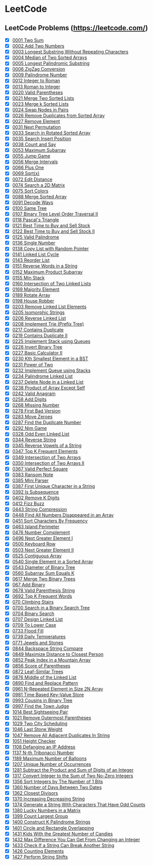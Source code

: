 # LeetCode
## LeetCode Problems (https://leetcode.com/)

- [x] [0001 Two Sum](0001-Two-Sum.py)
- [x] [0002 Add Two Numbers](0002-Add-Two-Numbers.py)
- [x] [0003 Longest Substring Without Repeating Characters](0003-Longest-Substring-Without-Repeating-Characters.py)
- [x] [0004 Median of Two Sorted Arrays](0004-Median-of-Two-Sorted-Arrays.py)
- [x] [0005 Longest Palindromic Substring](0005-Longest-Palindromic-Substring.py)
- [x] [0006 ZigZag Conversion](0006-ZigZag-Conversion.py)
- [x] [0009 Palindrome Number](0009-Palindrome-Number.py)
- [x] [0012 Integer to Roman](0012-Integer-to-Roman.py)
- [x] [0013 Roman to Integer](0013-Roman-to-Integer.py)
- [x] [0020 Valid Parentheses](0020-Valid-Parentheses.py)
- [x] [0021 Merge Two Sorted Lists](0021-Merge-Two-Sorted-Lists.py)
- [x] [0023 Merge k Sorted Lists](0023-Merge-k-Sorted-Lists.py)
- [x] [0024 Swap Nodes in Pairs](0024-Swap-Nodes-in-Pairs.py)
- [x] [0026 Remove Duplicates from Sorted Array](0026-Remove-Duplicates-from-Sorted-Array.py)
- [x] [0027 Remove Element](0027-Remove-Element.py)
- [x] [0031 Next Permutation](0031-Next-Permutation.py)
- [x] [0033 Search in Rotated Sorted Array](0033-Search-in-Rotated-Sorted-Array.py)
- [x] [0035 Search Insert Position](0035-Search-Insert-Position.py)
- [x] [0038 Count and Say](0038-Count-and-Say.py)
- [x] [0053 Maximum Subarray](0053-Maximum-Subarray.py)
- [x] [0055 Jump Game](0055-Jump-Game.py)
- [x] [0056 Merge Intervals](0056-Merge-Intervals.py)
- [x] [0066 Plus One](0066-Plus-One.py)
- [x] [0069 Sqrt(x)](0069-Sqrt(x).py)
- [x] [0072 Edit Distance](0072-Edit-Distance.py)
- [x] [0074 Search a 2D Matrix](0074-Search-a-2D-Matrix.py)
- [x] [0075 Sort Colors](0075-Sort-Colors.py)
- [x] [0088 Merge Sorted Array](0088-Merge-Sorted-Array.py)
- [x] [0091 Decode Ways](0091-Decode-Ways.py)
- [x] [0100 Same Tree](0100-Same-Tree.py)
- [x] [0107 Binary Tree Level Order Traversal II](0107-Binary-Tree-Level-Order-Traversal-II.py)
- [x] [0118 Pascal's Triangle](0118-Pascal-Triangle.py)
- [x] [0121 Best Time to Buy and Sell Stock](0121-Best-Time-To-Buy-and-Sell-Stock.py)
- [x] [0122 Best Time to Buy and Sell Stock II](0122-Best-Time-To-Buy-and-Sell-Stock-II.py)
- [x] [0125 Valid Palindrome](0125-Valid-Palindrome.py)
- [x] [0136 Single Number](0136-Single-Number.py)
- [x] [0138 Copy List with Random Pointer](0138-Copy-List-with-Random-Pointer.py)
- [x] [0141 Linked List Cycle](0141-Linked-List-Cycle.py)
- [x] [0143 Reorder List](0143-Reorder-List.py)
- [x] [0151 Reverse Words in a String](0151-Reverse-Words-in-a-String.py)
- [x] [0152 Maximum Product Subarray](0152-Maximum-Product-Subarray.py)
- [x] [0155 Min Stack](0155-Min-Stack.py)
- [x] [0160 Intersection of Two Linked Lists](0160-Intersection-of-Two-Linked-List.py)
- [x] [0169 Majority Element](0169-Majority-Element.py)
- [x] [0189 Rotate Array](0189-Rotate-Array.py)
- [x] [0198 House Robber](0198-House-Robber.py)
- [x] [0203 Remove Linked List Elements](0203-Remove-Linked-List-Elements.py)
- [x] [0205 Isomorphic Strings](0205-Isomorphic-Strings.py)
- [x] [0206 Reverse Linked List](0206-Reverse-Linked-List.py)
- [x] [0208 Implement Trie (Prefix Tree)](0208-Implement-Trie-(Prefix-Tree).py)
- [x] [0217 Contains Duplicate](0217-Contains-Duplicate.py)
- [x] [0219 Contains Duplicate II](0219-Contains-Duplicate-II.py)
- [x] [0225 Implement Stack using Queues](0225-Implement-Stack-using-Queue.py)
- [x] [0226 Invert Binary Tree](0226-Invert-Binary-Tree.py)
- [x] [0227 Basic Calculator II](0227-Basic-Calculator-II.py)
- [x] [0230 Kth Smallest Element in a BST](0230-Kth-Smallest-Element-in-a-BST.py)
- [x] [0231 Power of Two](0231-Power-of-Two.py)
- [x] [0232 Implement Queue using Stacks](0232-Implement-Queue-using-Stacks.py)
- [x] [0234 Palindrome Linked List](0234-Palindrome-Linked-List.py)
- [x] [0237 Delete Node in a Linked List](0237-Delete-Node-in-a-Linked-List.py)
- [x] [0238 Product of Array Except Self](0238-Product-of-Array-Except-Self.py)
- [x] [0242 Valid Anagram](0242-Valid-Anagram.py)
- [x] [0258 Add Digits](0258-Add-Digits.py)
- [x] [0268 Missing Number](0268-Missing-Number.py)
- [x] [0278 First Bad Version](0278-First-Bad-Version.py)
- [x] [0283 Move Zeroes](0283-Move-Zeroes.py)
- [x] [0287 Find the Duplicate Number](0287-Find-the-Duplicate-Number.py)
- [x] [0292 Nim Game](0292-Nim-Game.py)
- [x] [0328 Odd Even Linked List](0328-Odd-Even-Linked-List.py)
- [x] [0344 Reverse String](0344-Reverse-String.py)
- [x] [0345 Reverse Vowels of a String](0345-Reverse-Vowels-of-a-String.py)
- [x] [0347 Top K Frequent Elements](0347-Top-K-Frequent-Elements.py)
- [x] [0349 Intersection of Two Arrays](0349-Intersection-Of-Two-Arrays.py)
- [x] [0350 Intersection of Two Arrays II](0350-Intersection-of-Two-Arrays-II.py)
- [x] [0367 Valid Perfect Square](0367-Valid-Perfect-Square.py)
- [x] [0383 Ransom Note](0383-Ransom-Note.py)
- [x] [0385 Mini Parser](0385-Mini-Parser.py)
- [x] [0387 First Unique Character in a String](0387-First-Unique-Characcter-in-a-String.py)
- [x] [0392 Is Subsequence](0392-Is-Subsequence.py)
- [x] [0402 Remove K Digits](0402-Remove-K-Digits.py)
- [x] [0412 Fizz Buzz](0412-Fizz-Buzz.py)
- [x] [0443 String Compression](0443-String-Compression.py)
- [x] [0448 Find All Numbers Disappeared in an Array](0448-Find-All-Numbers-Disappeared-in-an-Array.py)
- [x] [0451 Sort Characters By Frequency](0451-Sort-Characters-By-Frequency.py)
- [x] [0463 Island Perimeter](0463-Island-Perimeter.py)
- [x] [0476 Number Complement](0476-Number-Complement.py)
- [x] [0496 Next Greater Element I](0496-Next-Greater-Element-I.py)
- [x] [0500 Keyboard Row](0500-Keyboard-Row.py)
- [x] [0503 Next Greater Element II](0503-Next-Greater-Element-II.py)
- [x] [0525 Contiguous Array](0525-Contiguous-Array.py)
- [x] [0540 Single Element in a Sorted Array](0540-Single-Element-in-a-Sorted-Array.py)
- [x] [0543 Diameter of Binary Tree](0543-Diameter-of-Binary-Tree.py)
- [x] [0560 Subarray Sum Equals K](0560-Subarray-Sum-Equals-K.py)
- [x] [0617 Merge Two Binary Trees](0617-Merge-Two-Binary-Trees.py)
- [x] [067 Add Binary](0067-Add-Binary.py)
- [x] [0678 Valid Parenthesis String](0678-Valid-Parenthesis-String.py)
- [x] [0692 Top K Frequent Words](0692-Top-K-Frequent-Words.py)
- [x] [070 Climbing Stairs](0070-Climbing-Stairs.py)
- [x] [0700 Search in a Binary Search Tree](0700-Search-in-a-Binary-Search-Tree.py)
- [x] [0704 Binary Search](0704-Binary-Search.py)
- [x] [0707 Design Linked List](0707-Design-Linked_list.py)
- [x] [0709 To Lower Case](0709-To-Lower-Case.py)
- [x] [0733 Flood Fill](0733-Flood-Fill.py)
- [x] [0739 Daily Temperatures](0739-Daily-Temperatures.py)
- [x] [0771 Jewels and Stones](0771-Jewels-and-Stones.py)
- [x] [0844 Backspace String Compare](0844-Backspace-String-Compare.py)
- [x] [0849 Maximize Distance to Closest Person](0849-Maximize-Distance-to-Closest-Person.py)
- [x] [0852 Peak Index in a Mountain Array](0852-Peak-Index-In-A-Mountain-Array.py)
- [x] [0856 Score of Parentheses](0856-Score-of-Parentheses.py)
- [x] [0872 Leaf-Similar Trees](0872-Leaf-Similar-Trees.py)
- [x] [0876 Middle of the Linked List](0876-Middle-of-the-Linked-List.py)
- [x] [0890 Find and Replace Pattern](0890-Find-and-Replace-Pattern.py)
- [x] [0961 N-Repeated Element in Size 2N Array](0961-N-Repeated-Element-in-Size-2N-Array.py)
- [x] [0981 Time Based Key-Value Store](0981-Time-Based-Key-Value-Store.py)
- [x] [0993 Cousins in Binary Tree](0993-Cousins-in-Binary-Tree.py)
- [x] [0997 Find the Town Judge](0997-Find-the-Town-Judge.py)
- [x] [1014 Best Sightseeing Pair](1014-Best-Sightseeing-Pair.py)
- [x] [1021 Remove Outermost Parentheses](1021-Remove-Outermost-Parentheses.py)
- [x] [1029 Two City Scheduling](1029-Two-City-Scheduling.py)
- [x] [1046 Last Stone Weight](1046-Last-Stone-Weight.py)
- [x] [1047 Remove All Adjacent Duplicates In String](1047-Remove-All-Adjacent-Duplicates-In-String.py)
- [x] [1051 Height Checker](1051-Height-Checker.py)
- [x] [1108 Defanging an IP Address](1108-Defanging-an-IP-Address.py)
- [x] [1137 N-th Tribonacci Number](1137-N-th-Tribonacci-Number.py)
- [x] [1189 Maximum Number of Balloons](1189-Maximum-Number-of-Ballons.py)
- [x] [1207 Unique Number of Occurrences](1207-Unique-Number-of-Occurences.py)
- [x] [1281 Subtract the Product and Sum of Digits of an Integer](1281-Subtract-the-Product-and-Sum-of-Digits-of-an-integer.py)
- [x] [1317 Convert Integer to the Sum of Two No-Zero Integers](1317-Convert-Integer-to-the-Sum-of-Two-No-Zero-Integers.py)
- [x] [1356 Sort Integers by The Number of 1 Bits](1356-Sort-Integers-by-The-Number-of-1-Bits.py)
- [x] [1360 Number of Days Between Two Dates](1360-Number-of-Days-Between-Two-Days.py)
- [x] [1362 Closest Divisors](1362-Closest-Divisors.py)
- [x] [1370 Increasing Decreasing String](1370-Increasing-Decreasing-String.py)
- [x] [1374 Generate a String With Characters That Have Odd Counts](1374-Generate-a-String-With-Characters-That-Have-Odd-Counts.py)
- [x] [1380 Lucky Numbers in a Matrix](1380-Lucky-Numbers-in-a-Matrix.py)
- [x] [1399 Count Largest Group](1399-Count-Largest-Group.py)
- [x] [1400 Construct K Palindrome Strings](1400-Construct-K-Palindrome-Strings.py)
- [x] [1401 Circle and Rectangle Overlapping](1401-Circle-and-Rectangle-Overlapping.py)
- [x] [1431 Kids With the Greatest Number of Candies](1431-Kids-With-the-Greatest-Number-of-Candies.py)
- [x] [1432 Max Difference You Can Get From Changing an Integer](1432-Max-Difference-You-Can-Get-From-Changing-an-Integer.py)
- [x] [1433 Check If a String Can Break Another String](1433-Check-If-a-String-Can-Break-Another-String.py)
- [x] [1426 Counting Elements](1426-Counting-Elements.py)
- [x] [1427 Perform String Shifts](1427-Perform-String-Shifts.py)